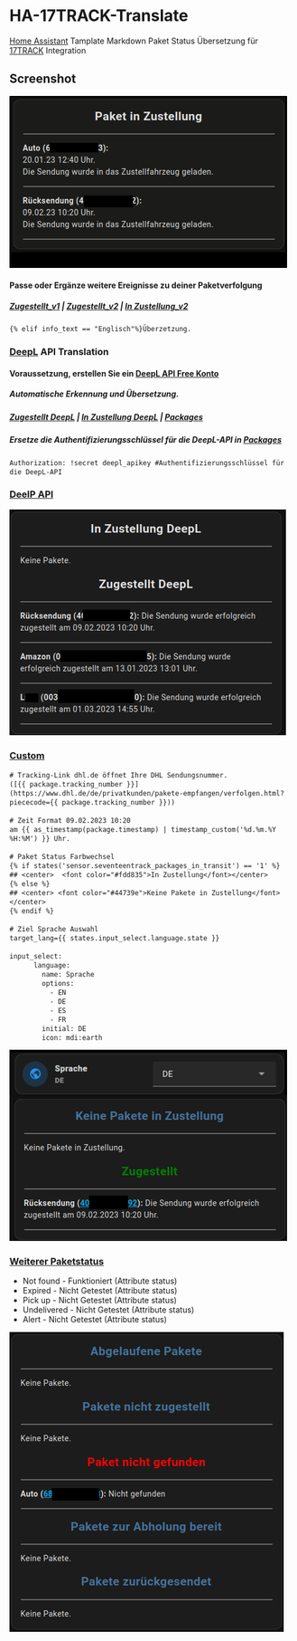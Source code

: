# HA-17TRACK-Translate

[Home Assistant](https://www.home-assistant.io/) Tamplate Markdown Paket Status Übersetzung für [17TRACK](https://www.home-assistant.io/integrations/seventeentrack) Integration

## Screenshot
![zugestellt](https://github.com/Morpheus2018/HA-17TRACK-Translate/blob/main/png/preview.gif)

#### Passe oder Ergänze weitere Ereignisse zu deiner Paketverfolgung
##### [Zugestellt_v1](https://github.com/Morpheus2018/HA-17TRACK-Translate/blob/main/zugestellt_v1#L7) | [Zugestellt_v2](https://github.com/Morpheus2018/HA-17TRACK-Translate/blob/main/zugestellt_v2#L10) | [In Zustellung_v2](https://github.com/Morpheus2018/HA-17TRACK-Translate/blob/main/in_zustellung_v2#L17)
```
{% elif info_text == "Englisch"%}Überzetzung. 
```

### [DeepL](https://www.deepl.com/) API Translation
#### Voraussetzung, erstellen Sie ein [DeepL API Free Konto](https://www.deepl.com/de/pro-api?cta=checkout-pro)
##### Automatische Erkennung und Übersetzung. 
##### [Zugestellt DeepL](https://github.com/Morpheus2018/HA-17TRACK-Translate/blob/main/deelp.api_translation/zugestellt_deepl) | [In Zustellung DeepL](https://github.com/Morpheus2018/HA-17TRACK-Translate/blob/main/deelp.api_translation/in_zustellung_deepl) | [Packages](https://github.com/Morpheus2018/HA-17TRACK-Translate/blob/main/deelp.api_translation/deepl_translation.yaml) 
##### Ersetze die Authentifizierungsschlüssel für die DeepL-API in [Packages](https://github.com/Morpheus2018/HA-17TRACK-Translate/blob/main/deelp.api_translation/deepl_translation.yaml#L24) 
```
Authorization: !secret deepl_apikey #Authentifizierungsschlüssel für die DeepL-API 
```
### [DeelP API](https://github.com/Morpheus2018/HA-17TRACK-Translate/blob/main/deelp.api_translation/combi_deepl)
![Kombi DeepL](https://github.com/Morpheus2018/HA-17TRACK-Translate/blob/main/png/combi_deepl.png)

### [Custom](https://github.com/Morpheus2018/HA-17TRACK-Translate/blob/main/deelp.api_translation/custom_url_color)
```
# Tracking-Link dhl.de öffnet Ihre DHL Sendungsnummer.
([{{ package.tracking_number }}](https://www.dhl.de/de/privatkunden/pakete-empfangen/verfolgen.html?piececode={{ package.tracking_number }}))

# Zeit Format 09.02.2023 10:20
am {{ as_timestamp(package.timestamp) | timestamp_custom('%d.%m.%Y %H:%M') }} Uhr.

# Paket Status Farbwechsel
{% if states('sensor.seventeentrack_packages_in_transit') == '1' %}
## <center>  <font color="#fdd835">In Zustellung</font></center>
{% else %}
## <center> <font color="#44739e">Keine Pakete in Zustellung</font></center>
{% endif %}

# Ziel Sprache Auswahl
target_lang={{ states.input_select.language.state }}

input_select:
      language:
        name: Sprache
        options:
          - EN
          - DE
          - ES
          - FR
        initial: DE
        icon: mdi:earth
```
![Coustom URL Color](https://github.com/Morpheus2018/HA-17TRACK-Translate/blob/main/png/custom_url_color.png)

### [Weiterer Paketstatus](https://github.com/Morpheus2018/HA-17TRACK-Translate/blob/main/deelp.api_translation/deepl_translation_other)
* Not found   - Funktioniert (Attribute status)
* Expired     - Nicht Getestet (Attribute status)
* Pick up     - Nicht Getestet (Attribute status)
* Undelivered - Nicht Getestet (Attribute status)
* Alert       - Nicht Getestet (Attribute status)

![Weiterer Paketstatus](https://github.com/Morpheus2018/HA-17TRACK-Translate/blob/main/png/other.png)

